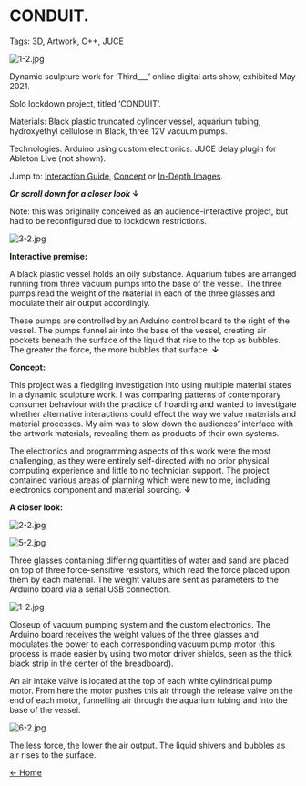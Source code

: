 # CONDUIT.

Tags: 3D, Artwork, C++, JUCE

![1-2.jpg](CONDUIT%2085b8cf8fbbbe4cc3b56d57620dbd96e8/1-2.jpg)

Dynamic sculpture work for ‘Third___’ online digital arts show, exhibited May 2021. 

Solo lockdown project, titled ‘CONDUIT’. 

Materials: Black plastic truncated cylinder vessel, aquarium tubing, hydroxyethyl cellulose in Black, three 12V vacuum pumps. 

Technologies: Arduino using custom electronics. JUCE delay plugin for Ableton Live (not shown). 

Jump to: [Interaction Guide](https://www.notion.so/CONDUIT-85b8cf8fbbbe4cc3b56d57620dbd96e8?pvs=21), [Concept](https://www.notion.so/CONDUIT-85b8cf8fbbbe4cc3b56d57620dbd96e8?pvs=21) or [In-Depth Images](https://www.notion.so/CONDUIT-85b8cf8fbbbe4cc3b56d57620dbd96e8?pvs=21).

***Or scroll down for a closer look* ↓**

Note: this was originally conceived as an audience-interactive project, but had to be reconfigured due to lockdown restrictions. 

![3-2.jpg](CONDUIT%2085b8cf8fbbbe4cc3b56d57620dbd96e8/3-2.jpg)

**Interactive premise:**

A black plastic vessel holds an oily substance. Aquarium tubes are arranged running from three vacuum pumps into the base of the vessel. The three pumps read the weight of the material in each of the three glasses and modulate their air output accordingly. 

These pumps are controlled by an Arduino control board to the right of the vessel. The pumps funnel air into the base of the vessel, creating air pockets beneath the surface of the liquid that rise to the top as bubbles. The greater the force, the more bubbles that surface. **↓**

**Concept:**

This project was a fledgling investigation into using multiple material states in a dynamic sculpture work. I was comparing patterns of contemporary consumer behaviour with the practice of hoarding and wanted to investigate whether alternative interactions could effect the way we value materials and material processes. My aim was to slow down the audiences’ interface with the artwork materials, revealing them as products of their own systems. 

The electronics and programming aspects of this work were the most challenging, as they were entirely self-directed with no prior physical computing experience and little to no technician support. The project contained various areas of planning which were new to me, including electronics component and material sourcing. **↓**

**A closer look:**

![2-2.jpg](CONDUIT%2085b8cf8fbbbe4cc3b56d57620dbd96e8/2-2.jpg)

![5-2.jpg](CONDUIT%2085b8cf8fbbbe4cc3b56d57620dbd96e8/5-2.jpg)

Three glasses containing differing quantities of water and sand are placed on top of three force-sensitive resistors, which read the force placed upon them by each material. The weight values are sent as parameters to the Arduino board via a serial USB connection. 

![1-2.jpg](CONDUIT%2085b8cf8fbbbe4cc3b56d57620dbd96e8/1-2.jpg)

Closeup of vacuum pumping system and the custom electronics. The Arduino board receives the weight values of the three glasses and modulates the power to each corresponding vacuum pump motor (this process is made easier by using two motor driver shields, seen as the thick black strip in the center of the breadboard).

An air intake valve is located at the top of each white cylindrical pump motor. From here the motor pushes this air through the release valve on the end of each motor, funnelling air through the aquarium tubing and into the base of the vessel. 

![6-2.jpg](CONDUIT%2085b8cf8fbbbe4cc3b56d57620dbd96e8/6-2.jpg)

The less force, the lower the air output. The liquid shivers and bubbles as air rises to the surface.  

[← Home](https://www.notion.so/David-Rollinson-Compiled-Info-077934589fbe40f79015748231abe307?pvs=21)